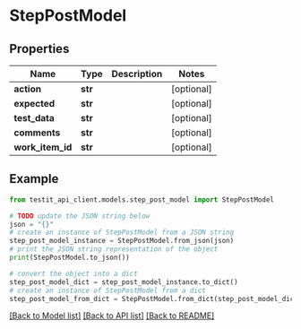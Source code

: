 # StepPostModel


## Properties

Name | Type | Description | Notes
------------ | ------------- | ------------- | -------------
**action** | **str** |  | [optional] 
**expected** | **str** |  | [optional] 
**test_data** | **str** |  | [optional] 
**comments** | **str** |  | [optional] 
**work_item_id** | **str** |  | [optional] 

## Example

```python
from testit_api_client.models.step_post_model import StepPostModel

# TODO update the JSON string below
json = "{}"
# create an instance of StepPostModel from a JSON string
step_post_model_instance = StepPostModel.from_json(json)
# print the JSON string representation of the object
print(StepPostModel.to_json())

# convert the object into a dict
step_post_model_dict = step_post_model_instance.to_dict()
# create an instance of StepPostModel from a dict
step_post_model_from_dict = StepPostModel.from_dict(step_post_model_dict)
```
[[Back to Model list]](../README.md#documentation-for-models) [[Back to API list]](../README.md#documentation-for-api-endpoints) [[Back to README]](../README.md)


